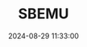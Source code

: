 ---
layout: post
title: SBEMU
summary: 
date: '2024-08-29 11:33:00'
tags: [Audio, DOS, PC, SBEMU, Tools]
---
